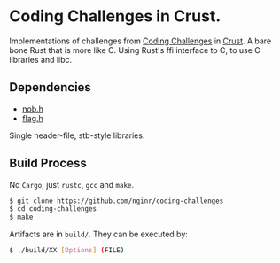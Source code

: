 # Coding Challenges in Crust.

Implementations of challenges from [Coding Challenges](https://codingchallenges.fyi/challenges/intro) in [Crust](https://github.com/tsoding/crust).
A bare bone Rust that is more like C. Using Rust's ffi interface to C, to use C libraries and libc.

## Dependencies
- [nob.h](https://github.com/tsoding/nob.h)
- [flag.h](https://github.com/tsoding/flag.h)

Single header-file, stb-style libraries.

## Build Process

No `Cargo`, just `rustc`, `gcc` and `make`.

```sh
$ git clone https://github.com/nginr/coding-challenges
$ cd coding-challenges
$ make
```

Artifacts are in `build/`. They can be executed by:

```sh
$ ./build/XX [Options] (FILE)
```
